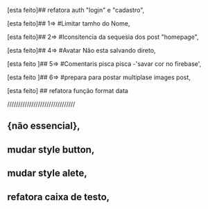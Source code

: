 [esta feito]## refatora auth "login" e "cadastro",

[esta feito]## 1=> #Limitar tamho do Nome,

[esta feito]## 2=> #Iconsitencia da sequesia dos post "homepage",

[esta feito]## 4=> #Avatar Não esta salvando direto,

[esta feito ]## 5=> #Comentaris pisca pisca -'savar cor no firebase',

[esta feito ]## 6=> #prepara para postar multiplase images post,

[esta feito] ## refatora função format data

///////////////////////////////

## {não essencial},

## mudar style button,

## mudar style alete,

## refatora caixa de testo,
